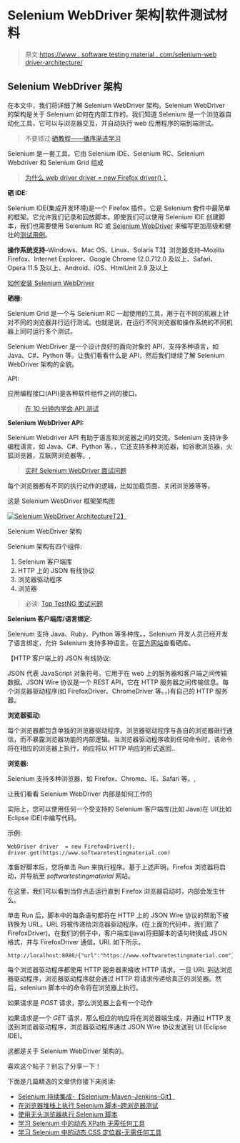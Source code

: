 # Selenium WebDriver 架构|软件测试材料

> 原文:[https://www . software testing material . com/selenium-web driver-architecture/](https://www.softwaretestingmaterial.com/selenium-webdriver-architecture/)

## Selenium WebDriver 架构

在本文中，我们将详细了解 Selenium WebDriver 架构。Selenium WebDriver 的架构是关于 Selenium 如何在内部工作的。我们知道 Selenium 是一个浏览器自动化工具，它可以与浏览器交互，并自动执行 web 应用程序的端到端测试。

> 不要错过:[硒教程——循序渐进学习](https://www.softwaretestingmaterial.com/selenium-tutorial/)

Selenium 是一套工具。它由 Selenium IDE、Selenium RC、Selenium Webdriver 和 Selenium Grid 组成

> [为什么 web driver driver = new Firefox driver()；](https://www.softwaretestingmaterial.com/webdriver-driver-new-firefoxdriver/)

**硒 IDE:**

Selenium IDE(集成开发环境)是一个 Firefox 插件。它是 Selenium 套件中最简单的框架。它允许我们记录和回放脚本。即使我们可以使用 Selenium IDE 创建脚本，我们也需要使用 Selenium RC 或 [Selenium WebDriver](https://www.softwaretestingmaterial.com/selenium-tutorial/) 来编写更加高级和健壮的[测试用例](https://www.softwaretestingmaterial.com/test-case-template-with-explanation/)。

**操作系统支持**–Windows、Mac OS、Linux、Solaris
T3】浏览器支持–Mozilla Firefox、Internet Explorer、Google Chrome 12.0.712.0 及以上、Safari、Opera 11.5 及以上、Android、iOS、HtmlUnit 2.9 及以上

[如何安装 Selenium WebDriver](https://www.softwaretestingmaterial.com/install-selenium-webdriver/)

**硒栅:**

Selenium Grid 是一个与 Selenium RC 一起使用的工具，用于在不同的机器上针对不同的浏览器并行运行测试。也就是说，在运行不同浏览器和操作系统的不同机器上同时运行多个测试。

Selenium WebDriver 是一个设计良好的面向对象的 API，支持多种语言，如 Java、C#、Python 等。让我们看看什么是 API，然后我们继续了解 Selenium WebDriver 架构的全貌。

API:

应用编程接口(API)是各种软件组件之间的接口。

> [在 10 分钟内学会 API 测试](https://www.softwaretestingmaterial.com/api-testing/)

**Selenium WebDriver API:**

Selenium Webdriver API 有助于语言和浏览器之间的交流。Selenium 支持许多编程语言，如 Java、C#、Python 等。，它还支持多种浏览器，如谷歌浏览器，火狐浏览器，互联网浏览器等。,

> [实时 Selenium WebDriver 面试问题](https://www.softwaretestingmaterial.com/selenium-interview-questions/)

每个浏览器都有不同的执行动作的逻辑，比如加载页面、关闭浏览器等等。

这是 Selenium WebDriver 框架架构图

[![Selenium WebDriver Architecture](../Images/af1a142cb80ab95174486d1edb2186ff.png)T2】](https://www.softwaretestingmaterial.com/wp-content/uploads/2017/12/Selenium-WebDriver-Architecture.png)

Selenium WebDriver 架构

Selenium 架构有四个组件:

1.  Selenium 客户端库
2.  HTTP 上的 JSON 有线协议
3.  浏览器驱动程序
4.  浏览器

> 必读: [Top TestNG 面试问题](https://www.softwaretestingmaterial.com/testng-interview-questions/)

**Selenium 客户端库/语言绑定:**

Selenium 支持 Java、Ruby、Python 等多种库。，Selenium 开发人员已经开发了语言绑定，允许 Selenium 支持多种语言。在[官方网站](http://www.seleniumhq.org/download/#client-drivers)查看硒库。

【HTTP 客户端上的 JSON 有线协议:

JSON 代表 JavaScript 对象符号。它用于在 web 上的服务器和客户端之间传输数据。JSON Wire 协议是一个 REST API，它在 HTTP 服务器之间传输信息。每个浏览器驱动程序(如 FirefoxDriver、ChromeDriver 等。，)有自己的 HTTP 服务器。

**浏览器驱动:**

每个浏览器都包含单独的浏览器驱动程序。浏览器驱动程序与各自的浏览器进行通信，而不暴露浏览器功能的内部逻辑。当浏览器驱动程序收到任何命令时，该命令将在相应的浏览器上执行，响应将以 HTTP 响应的形式返回..

**浏览器:**

Selenium 支持多种浏览器，如 Firefox、Chrome、IE、Safari 等。,

让我们看看 Selenium WebDriver 内部是如何工作的

实际上，您可以使用任何一个受支持的 Selenium 客户端库(比如 Java)在 UI(比如 Eclipse IDE)中编写代码。

示例:

```
WebDriver driver  = new FirefoxDriver();
driver.get(https://www.softwaretestingmaterial.com)
```

准备好脚本后，您将单击 Run 来执行程序。基于上述声明，Firefox 浏览器将启动，并导航至 *softwartestingmaterial* 网站。

在这里，我们可以看到当你点击运行直到 Firefox 浏览器启动时，内部会发生什么。

单击 Run 后，脚本中的每条语句都将在 HTTP 上的 JSON Wire 协议的帮助下被转换为 URL。URL 将被传递给浏览器驱动程序。(在上面的代码中，我们取了 FirefoxDriver)。在我们的例子中，客户端库(java)将把脚本的语句转换成 JSON 格式，并与 FirefoxDriver 通信。URL 如下所示。

```
http://localhost:8080/{"url":"https://www.softwaretestingmaterial.com"}
```

每个浏览器驱动程序都使用 HTTP 服务器来接收 HTTP 请求。一旦 URL 到达浏览器驱动程序，浏览器驱动程序就会通过 HTTP 将请求传递给真正的浏览器。然后，selenium 脚本中的命令将在浏览器上执行。

如果请求是 *POST* 请求，那么浏览器上会有一个动作

如果请求是一个 *GET* 请求，那么相应的响应将在浏览器端生成，并通过 HTTP 发送到浏览器驱动程序，浏览器驱动程序通过 JSON Wire 协议发送到 UI (Eclipse IDE)。

这都是关于 Selenium WebDriver 架构的。

喜欢这个帖子？别忘了分享一下！

下面是几篇精选的文章供你接下来阅读:

*   [Selenium 持续集成-【Selenium–Maven–Jenkins–Git】](https://www.softwaretestingmaterial.com/selenium-continuous-integration/)
*   [在浏览器堆栈上执行 Selenium 脚本–跨浏览器测试](https://www.softwaretestingmaterial.com/run-selenium-tests-on-browserstack/)
*   [使用无头浏览器执行 Selenium 脚本](https://www.softwaretestingmaterial.com/headless-browser-testing-using-selenium-webdriver/)
*   [学习 Selenium 中的动态 XPath 无需任何工具](https://www.softwaretestingmaterial.com/dynamic-xpath-in-selenium/)
*   [学习 Selenium 中的动态 CSS 定位器-无需任何工具](https://www.softwaretestingmaterial.com/css-selector-selenium-webdriver-tutorial/)